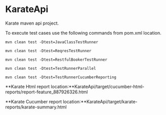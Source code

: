 # KarateApi
Karate maven api project.

To execute test cases use the following commands from pom.xml location.

`mvn clean test -Dtest=JavaClassTestRunner`

`mvn clean test -Dtest=ReqresTestRunner`

`mvn clean test -Dtest=RestfulBookerTestRunner`

`mvn clean test -Dtest=TestRunnerParallel`

`mvn clean test -Dtest=TestRunnerCucumberReporting`


**Karate Html report location:**KarateApi/target/cucumber-html-reports/report-feature_887926326.html

**Karate Cucumber report location:**KarateApi/target/karate-reports/karate-summary.html

